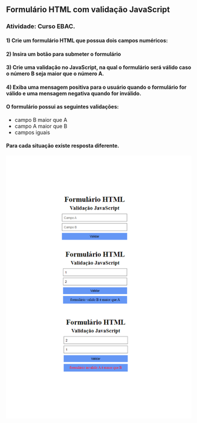 ## Formulário HTML com validação JavaScript

### Atividade: Curso EBAC.
#### 1) Crie um formulário HTML que possua dois campos numéricos:
#### 2) Insira um botão para submeter o formulário
#### 3) Crie uma validação no JavaScript, na qual o formulário será válido caso o número B seja maior que o número A.
#### 4) Exiba uma mensagem positiva para o usuário quando o formulário for válido e uma mensagem negativa quando for inválido.
#### O formulário possui as seguintes validações:
- campo B maior que A
- campo A maior que B
- campos iguais
#### Para cada situação existe resposta diferente.


<img src="./formulario.png" alt="formulario html com validadeção js">